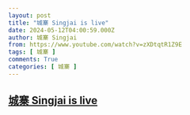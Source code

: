 ```yaml
---
layout: post
title: "城寨 Singjai is live"
date: 2024-05-12T04:00:59.000Z
author: 城寨 Singjai
from: https://www.youtube.com/watch?v=zXDtqtR1Z9E
tags: [ 城寨 ]
comments: True
categories: [ 城寨 ]
---
```

<!--1715486459000-->
[城寨 Singjai is live](https://www.youtube.com/watch?v=zXDtqtR1Z9E)
------

<div>

</div>
